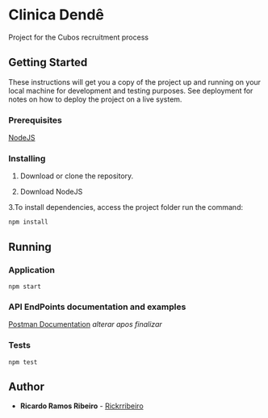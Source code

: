 # Clinica Dendê

Project for the Cubos recruitment process

## Getting Started

These instructions will get you a copy of the project up and running on your local machine for development and testing purposes. See deployment for notes on how to deploy the project on a live system.

### Prerequisites

[NodeJS](https://nodejs.org/)


### Installing

1. Download or clone the repository.

2. Download NodeJS

3.To install dependencies, access the project folder run the command:

```
npm install
```

## Running

### Application

```
npm start
```
### API EndPoints documentation and examples

[Postman Documentation](https://nodejs.org/) *alterar apos finalizar*

### Tests

```
npm test
```



## Author

* **Ricardo Ramos Ribeiro** - [Rickrribeiro](https://github.com/rickrribeiro)

